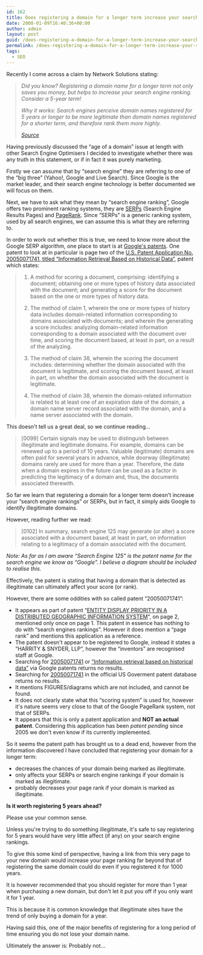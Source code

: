 ```yaml
---
id: 162
title: Does registering a domain for a longer term increase your search engine rankings?
date: 2008-01-09T16:40:36+00:00
author: admin
layout: post
guid: /does-registering-a-domain-for-a-longer-term-increase-your-search-engine-rankings
permalink: /does-registering-a-domain-for-a-longer-term-increase-your-search-engine-rankings/
tags:
  - SEO
---
```

<p class="lead">
  Recently I come across a claim by Network Solutions stating:
</p>

> _Did you know? Registering a domain name for a longer term not only saves you money, but helps to increase your search engine ranking. Consider a 5-year term!_
> 
> _Why it works: Search engines perceive domain names registered for 5 years or longer to be more legitimate than domain names registered for a shorter term, and therefore rank them more highly._
> 
> _[Source](http://www.networksolutions.com/purchase-it/images/domain-ad-in-cart.gif)_

<!--more-->Having previously discussed the &#8220;age of a domain&#8221; issue at length with other Search Engine Optimisers I decided to investigate whether there was any truth in this statement, or if in fact it was purely marketing.

Firstly we can assume that by &#8220;search engine&#8221; they are referring to one of the &#8220;big three&#8221; (Yahoo!, Google and Live Search). Since Google is the market leader, and their search engine technology is better documented we will focus on them.

Next, we have to ask what they mean by &#8220;search engine ranking&#8221;, Google offers two prominent ranking systems, they are [SERPs](http://en.wikipedia.org/wiki/Serp) (Search Engine Results Pages) and [PageRank](http://en.wikipedia.org/wiki/PageRank). Since &#8220;SERPs&#8221; is a generic ranking system, used by all search engines, we can assume this is what they are referring to.

In order to work out whether this is true, we need to know more about the Google SERP algorithm, one place to start is at [Google's patents](http://appft1.uspto.gov/netacgi/nph-Parser?Sect1=PTO2&Sect2=HITOFF&p=1&u=%2Fnetahtml%2FPTO%2Fsearch-bool.html&r=0&f=S&l=50&TERM1=google&FIELD1=AS&co1=AND&TERM2=&FIELD2=&d=PG01). One patent to look at in particular is page two of the [U.S. Patent Application No. 20050071741, titled &#8220;Information Retrieval Based on Historical Data&#8221;,](http://appft1.uspto.gov/netacgi/nph-Parser?Sect1=PTO2&Sect2=HITOFF&p=1&u=%2Fnetahtml%2FPTO%2Fsearch-bool.html&r=2&f=G&l=50&co1=AND&d=PG01&s1=20050071741&OS=20050071741) patent which states:

> 1. A method for scoring a document, comprising: identifying a document; obtaining one or more types of history data associated with the document; and generating a score for the document based on the one or more types of history data.
> 
> 38. The method of claim 1, wherein the one or more types of history data includes domain-related information corresponding to domains associated with documents; and wherein the generating a score includes: analyzing domain-related information corresponding to a domain associated with the document over time, and scoring the document based, at least in part, on a result of the analyzing.
> 
> 39. The method of claim 38, wherein the scoring the document includes: determining whether the domain associated with the document is legitimate, and scoring the document based, at least in part, on whether the domain associated with the document is legitimate.
> 
> 40. The method of claim 38, wherein the domain-related information is related to at least one of an expiration date of the domain, a domain name server record associated with the domain, and a name server associated with the domain.

This doesn't tell us a great deal, so we continue reading&#8230;

> [0099] Certain signals may be used to distinguish between illegitimate and legitimate domains. For example, domains can be renewed up to a period of 10 years. Valuable (legitimate) domains are often paid for several years in advance, while doorway (illegitimate) domains rarely are used for more than a year. Therefore, the date when a domain expires in the future can be used as a factor in predicting the legitimacy of a domain and, thus, the documents associated therewith.

So far we learn that registering a domain for a longer term doesn't increase your &#8220;search engine rankings&#8221; or SERPs, but in fact, it simply aids Google to identify illegitimate domains.

However, reading further we read:

> [0102] In summary, search engine 125 may generate (or alter) a score associated with a document based, at least in part, on information relating to a legitimacy of a domain associated with the document.

_Note: As far as I am aware &#8220;Search Engine 125&#8221; is the patent name for the search engine we know as &#8220;Google&#8221;. I believe a diagram should be included to realise this._

Effectively, the patent is stating that having a domain that is detected as illegitimate can ultimately affect your score (or rank).

However, there are some oddities with so called patent &#8220;20050071741&#8221;:

  * It appears as part of patent &#8220;[ENTITY DISPLAY PRIORITY IN A DISTRIBUTED GEOGRAPHIC INFORMATION SYSTEM](http://appft1.uspto.gov/netacgi/nph-Parser?Sect1=PTO2&Sect2=HITOFF&p=1&u=%2Fnetahtml%2FPTO%2Fsearch-bool.html&r=1&f=G&l=50&co1=AND&d=PG01&s1=20050071741&OS=20050071741&RS=20050071741)&#8220;, on page 2, mentioned only once on page 1. This patent in essence has nothing to do with &#8220;search engines rankings&#8221;. However it does mention a &#8220;page rank&#8221; and mentions this application as a reference.
  * The patent doesn't appear to be registered to Google, instead it states a &#8220;HARRITY & SNYDER, LLP&#8221;, however the &#8220;inventors&#8221; are recognised staff at Google.
  * Searching for [20050071741](http://www.google.com/patents?q=20050071741&btnG=Search+Patents) or [&#8220;Information retrieval based on historical data&#8221;](http://www.google.com/patents?q=%22Information+retrieval+based+on+historical+data%22&btnG=Search+Patents) via Google patents returns no results.
  * Searching for [20050071741](http://patft.uspto.gov/netacgi/nph-Parser?TERM1=20050071741&Sect1=PTO1&Sect2=HITOFF&d=PALL&p=1&u=%2Fnetahtml%2FPTO%2Fsrchnum.htm&r=0&f=S&l=50) in the official US Goverment patent database returns no results.
  * It mentions FIGURES/diagrams which are not included, and cannot be found.
  * It does not clearly state what this &#8220;scoring system&#8221; is used for, however it's nature seems very close to that of the Google PageRank system, not that of SERPs.
  * It appears that this is only a patent application and **NOT an actual patent**. Considering this application has been _patent pending_ since 2005 we don't even know if its currently implemented.

So it seems the patent path has brought us to a dead end, however from the information discovered I have concluded that registering your domain for a longer term:

  * decreases the chances of your domain being marked as illegitimate.
  * only affects your SERPs or search engine rankings if your domain is marked as illegitimate.
  * probably decreases your page rank if your domain is marked as illegitimate.

**Is it worth registering 5 years ahead?**

Please use your common sense.

Unless you're trying to do something illegitimate, it's safe to say registering for 5 years would have very little affect (if any) on your search engine rankings.

To give this some kind of perspective, having a link from this very page to your new domain would increase your page ranking far beyond that of registering the same domain could do even if you registered it for 1000 years.

It is however recommended that you should register for more than 1 year when purchasing a new domain, but don't let it put you off if you only want it for 1 year.

This is because it is common knowledge that illegitimate sites have the trend of only buying a domain for a year.

Having said this, one of the major benefits of registering for a long period of time ensuring you do not lose your domain name.

Ultimately the answer is: Probably not&#8230;